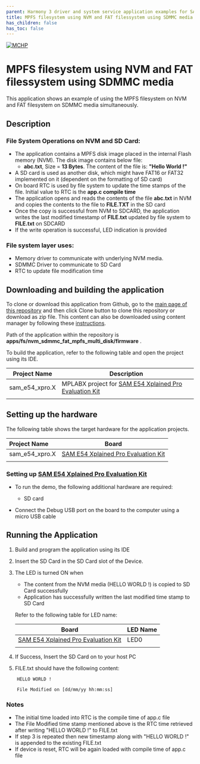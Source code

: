 ```yaml
---
parent: Harmony 3 driver and system service application examples for SAM D5X/E5X family
title: MPFS filesystem using NVM and FAT filessystem using SDMMC media 
has_children: false
has_toc: false
---
```


[![MCHP](https://www.microchip.com/ResourcePackages/Microchip/assets/dist/images/logo.png)](https://www.microchip.com)

# MPFS filesystem using NVM and FAT filessystem using SDMMC media

This application shows an example of using the MPFS filesystem on NVM and FAT filesystem on SDMMC media simultaneously.

## Description

### File System Operations on NVM and SD Card:

- The application contains a MPFS disk image placed in the internal Flash memory (NVM). The disk image contains below file:
  - **abc.txt**, Size = **13 Bytes**. The content of the file is: **"Hello World !"**
- A SD card is used as another disk, which might have FAT16 or FAT32 implemented on it (dependent on the formatting of SD card)
- On board RTC is used by file system to update the time stamps of the file. Initial value to RTC is the **app.c compile time**
- The application opens and reads the contents of the file **abc.txt** in NVM and copies the contents to the file to **FILE.TXT** in the SD card
- Once the copy is successful from NVM to SDCARD, the application writes the last modified timestamp of **FILE.txt** updated by file system to **FILE.txt** on SDCARD
- If the write operation is successful, LED indication is provided

### File system layer uses:

- Memory driver to communicate with underlying NVM media.
- SDMMC Driver to communicate to SD Card
- RTC to update file modification time

## Downloading and building the application

To clone or download this application from Github, go to the [main page of this repository](https://github.com/Microchip-MPLAB-Harmony/core_apps_sam_d5x_e5x) and then click Clone button to clone this repository or download as zip file.
This content can also be downloaded using content manager by following these [instructions](https://github.com/Microchip-MPLAB-Harmony/contentmanager/wiki).

Path of the application within the repository is **apps/fs/nvm_sdmmc_fat_mpfs_multi_disk/firmware** .

To build the application, refer to the following table and open the project using its IDE.

| Project Name      | Description                                    |
| ----------------- | ---------------------------------------------- |
| sam_e54_xpro.X | MPLABX project for [SAM E54 Xplained Pro Evaluation Kit](https://www.microchip.com/developmenttools/ProductDetails/atsame54-xpro) |
|||

## Setting up the hardware

The following table shows the target hardware for the application projects.

| Project Name| Board|
|:---------|:---------:|
| sam_e54_xpro.X | [SAM E54 Xplained Pro Evaluation Kit](https://www.microchip.com/developmenttools/ProductDetails/atsame54-xpro) |
|||

### Setting up [SAM E54 Xplained Pro Evaluation Kit](https://www.microchip.com/developmenttools/ProductDetails/atsame54-xpro)

- To run the demo, the following additional hardware are required:
  - SD card

- Connect the Debug USB port on the board to the computer using a micro USB cable

## Running the Application

1. Build and program the application using its IDE
2. Insert the SD Card in the SD Card slot of the Device.
3. The LED is turned ON when
    - The content from the NVM media (HELLO WORLD !) is copied to SD Card successfully
    - Application has successfully written the last modified time stamp to SD Card

    Refer to the following table for LED name:

    | Board | LED Name |
    | ----- | -------- |
    |  [SAM E54 Xplained Pro Evaluation Kit](https://www.microchip.com/developmenttools/ProductDetails/atsame54-xpro) | LED0 |
    |||

4. If Success, Insert the SD Card on to your host PC
5. FILE.txt should have the following content:

```
    HELLO WORLD !

    File Modified on [dd/mm/yy hh:mm:ss]
```

### Notes

- The initial time loaded into RTC is the compile time of app.c file
- The File Modified time stamp mentioned above is the RTC time retrieved after writing "HELLO WORLD !" to FILE.txt
- If step 3 is repeated then new timestamp along with "HELLO WORLD !" is appended to the existing FILE.txt
- If device is reset, RTC will be again loaded with compile time of app.c file
